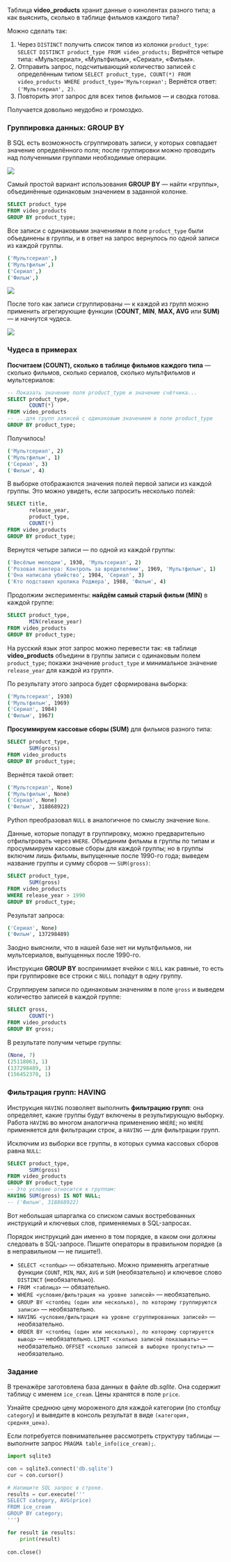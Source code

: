 Таблица **video_products** хранит данные о кинолентах разного типа; а как выяснить, сколько в таблице фильмов каждого типа?

Можно сделать так:

1. Через `DISTINCT` получить список типов из колонки `product_type`: `SELECT DISTINCT product_type FROM video_products;` Вернётся четыре типа: «Мультсериал», «Мультфильм», «Сериал», «Фильм».
2. Отправить запрос, подсчитывающий количество записей с определённым типом `SELECT product_type, COUNT(*) FROM video_products WHERE product_type='Мультсериал';` Вернётся ответ: `('Мультсериал', 2)`.
3. Повторить этот запрос для всех типов фильмов — и сводка готова.

Получается довольно неудобно и громоздко.

### Группировка данных: GROUP BY

В SQL есть возможность сгруппировать записи, у которых совпадает значение определённого поля; после группировки можно проводить над полученными группами необходимые операции.

![](https://pictures.s3.yandex.net/resources/S2_137_1_1682533335.png)

Самый простой вариант использования **GROUP BY** — найти «группы», объединённые одинаковым значением в заданной колонке.

```SQL
SELECT product_type
FROM video_products
GROUP BY product_type; 
```

Все записи с одинаковыми значениями в поле `product_type` были объединены в группы, и в ответ на запрос вернулось по одной записи из каждой группы.

```bash
('Мультсериал',)
('Мультфильм',)
('Сериал',)
('Фильм',) 
```

![](https://pictures.s3.yandex.net/resources/S02_131_0_1678064271.png)

После того как записи сгруппированы — к каждой из групп можно применить агрегирующие функции (**COUNT**, **MIN**, **MAX, AVG** или **SUM)** — и начнутся чудеса.

![](https://pictures.s3.yandex.net/resources/22_1682500413.png)

### Чудеса в примерах

**Посчитаем (COUNT), сколько в таблице фильмов каждого типа** — сколько фильмов, сколько сериалов, сколько мультфильмов и мультсериалов:

```sql
-- Показать значение поля product_type и значение счётчика...
SELECT product_type,
       COUNT(*)
FROM video_products
-- ...для групп записей с одинаковым значением в поле product_type
GROUP BY product_type; 
```

Получилось!

```bash
('Мультсериал', 2)
('Мультфильм', 1)
('Сериал', 3)    
('Фильм', 4) 
```

В выборке отображаются значения полей первой записи из каждой группы. Это можно увидеть, если запросить несколько полей:

```sql
SELECT title, 
       release_year,
       product_type,
       COUNT(*)
FROM video_products
GROUP BY product_type; 
```

Вернутся четыре записи — по одной из каждой группы:

```bash
('Весёлые мелодии', 1930, 'Мультсериал', 2)
('Розовая пантера: Контроль за вредителями', 1969, 'Мультфильм', 1)
('Она написала убийство', 1984, 'Сериал', 3)
('Кто подставил кролика Роджера', 1988, 'Фильм', 4) 
```

Продолжим эксперименты: **найдём самый старый фильм (MIN)** в каждой группе:

```sql
SELECT product_type,
       MIN(release_year)
FROM video_products
GROUP BY product_type; 
```

На русский язык этот запрос можно перевести так: «в таблице **video_products** объедини в группы записи с одинаковым полем `product_type`; покажи значение `product_type` и минимальное значение `release_year` для каждой из групп».

По результату этого запроса будет сформирована выборка:

```bash
('Мультсериал', 1930)
('Мультфильм', 1969)
('Сериал', 1984)
('Фильм', 1967) 
```

**Просуммируем кассовые сборы (SUM)** для фильмов разного типа:

```sql
SELECT product_type,
       SUM(gross)
FROM video_products
GROUP BY product_type; 
```

Вернётся такой ответ:

```bash
('Мультсериал', None)
('Мультфильм', None)
('Сериал', None)
('Фильм', 318868922) 
```

Python преобразовал `NULL` в аналогичное по смыслу значение `None`.

Данные, которые попадут в группировку, можно предварительно отфильтровать через `WHERE`. Объединим фильмы в группы по типам и просуммируем кассовые сборы для каждой группы; но в группы включим лишь фильмы, выпущенные после 1990-го года; выведем название группы и сумму сборов — `SUM(gross)`:

```sql
SELECT product_type,
       SUM(gross)
FROM video_products
WHERE release_year > 1990
GROUP BY product_type; 
```

Результат запроса:
```bash
('Сериал', None)
('Фильм', 137298489) 
```

Заодно выяснили, что в нашей базе нет ни мультфильмов, ни мультсериалов, выпущенных после 1990-го.

Инструкция **GROUP BY** воспринимает ячейки с `NULL` как равные, то есть при группировке все строки с `NULL` попадут в одну группу.

Сгруппируем записи по одинаковым значениям в поле `gross` и выведем количество записей в каждой группе:

```sql
SELECT gross,
       COUNT(*)
FROM video_products
GROUP BY gross; 
```

В результате получим четыре группы:

```python
(None, 7)
(25118063, 1)
(137298489, 1)
(156452370, 1) 
```

### Фильтрация групп: HAVING

Инструкция `HAVING` позволяет выполнить **фильтрацию групп**: она определяет, какие группы будут включены в результирующую выборку. Работа `HAVING` во многом аналогична применению `WHERE`; но `WHERE` применяется для фильтрации строк, а `HAVING` — для фильтрации групп.

Исключим из выборки все группы, в которых сумма кассовых сборов равна `NULL`:

```sql
SELECT product_type,
       SUM(gross)
FROM video_products
GROUP BY product_type
-- Это условие относится к группам:
HAVING SUM(gross) IS NOT NULL;
-- ('Фильм', 318868922) 
```

Вот небольшая шпаргалка со списком самых востребованных инструкций и ключевых слов, применяемых в SQL-запросах.

Порядок инструкций дан именно в том порядке, в каком они должны следовать в SQL-запросе. Пишите операторы в правильном порядке (а в неправильном — не пишите!).

- `SELECT <столбцы>` — обязательно. Можно применять агрегатные функции `COUNT`, `MIN`, `MAX`, `AVG` и `SUM` (необязательно) и ключевое слово `DISTINCT` (необязательно).
- `FROM <таблица>` — обязательно.
- `WHERE <условие/фильтрация на уровне записей>` — необязательно.
- `GROUP BY <столбец (один или несколько), по которому группируются записи>` — необязательно.
- `HAVING <условие/фильтрация на уровне сгруппированных записей>` — необязательно.
- `ORDER BY <столбец (один или несколько), по которому сортируется вывод>` — необязательно. `LIMIT <сколько записей показывать>` — необязательно. `OFFSET <сколько записей в выборке пропустить>` — необязательно.


### Задание
В тренажёре заготовлена база данных в файле _db.sqlite_. Она содержит таблицу с именем `ice_cream`. Цены хранятся в поле `price`.

Узнайте среднюю цену мороженого для каждой категории (по столбцу `category`) и выведите в консоль результат в виде `(категория, средняя_цена)`.

Если потребуется повнимательнее рассмотреть структуру таблицы — выполните запрос `PRAGMA table_info(ice_cream);`.

```python
import sqlite3

con = sqlite3.connect('db.sqlite')
cur = con.cursor()

# Напишите SQL запрос в строке.
results = cur.execute('''
SELECT category, AVG(price)
FROM ice_cream
GROUP BY category;
''')

for result in results:
    print(result)
    
con.close()
```